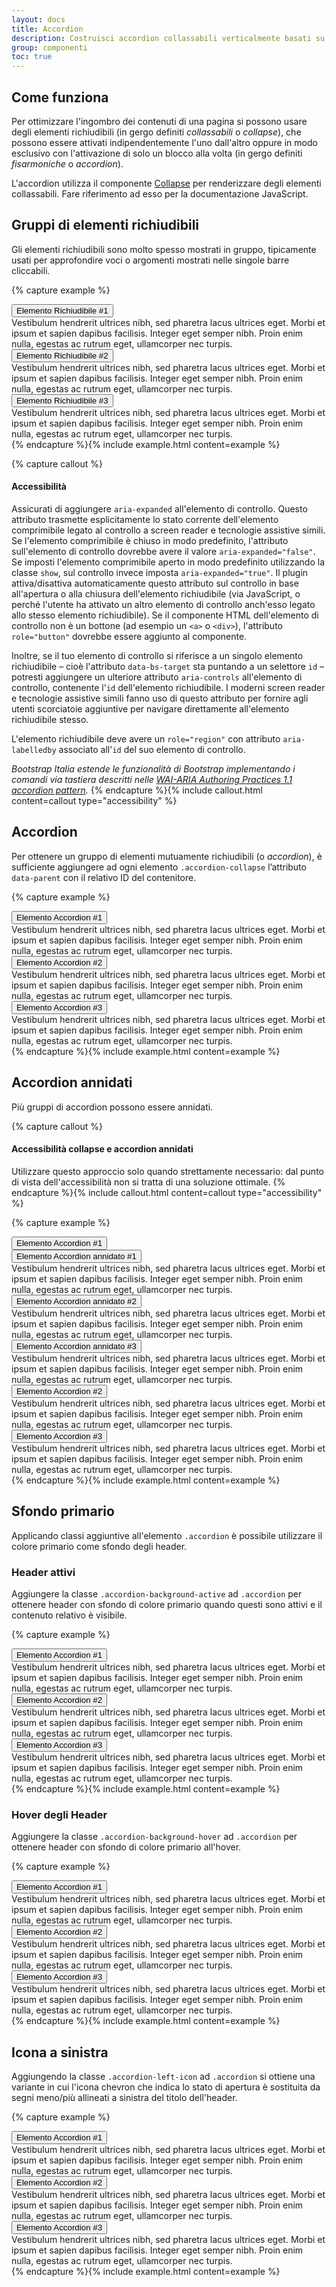 ```yaml
---
layout: docs
title: Accordion
description: Costruisci accordion collassabili verticalmente basati su Collapse
group: componenti
toc: true
---
```


## Come funziona

Per ottimizzare l'ingombro dei contenuti di una pagina si possono usare degli elementi richiudibili (in gergo definiti _collassabili_ o _collapse_), che possono essere attivati indipendentemente l'uno dall'altro oppure in modo esclusivo con l'attivazione di solo un blocco alla volta (in gergo definiti _fisarmoniche_ o _accordion_).

L'accordion utilizza il componente [Collapse]({{site.baseurl}}/docs/componenti/collapse) per renderizzare degli elementi collassabili. Fare riferimento ad esso per la documentazione JavaScript.

## Gruppi di elementi richiudibili

Gli elementi richiudibili sono molto spesso mostrati in gruppo, tipicamente usati per approfondire voci o argomenti mostrati nelle singole barre cliccabili.

{% capture example %}

<div class="accordion" id="collapseExample">
  <div class="accordion-item">
    <div class="accordion-header" id="heading1c">
      <button class="accordion-button" type="button" data-bs-toggle="collapse" data-bs-target="#collapse1c" aria-expanded="true" aria-controls="collapse1c">
        Elemento Richiudibile #1
      </button>
    </div>
    <div id="collapse1c" class="accordion-collapse collapse show" role="region" aria-labelledby="heading1c">
      <div class="accordion-body">
        Vestibulum hendrerit ultrices nibh, sed pharetra lacus ultrices eget. Morbi et ipsum et sapien dapibus facilisis. Integer eget semper nibh. Proin enim nulla, egestas ac rutrum eget, ullamcorper nec turpis.
      </div>
    </div>
  </div>
  <div class="accordion-item">
    <div class="accordion-header" id="heading2c">
      <button class="accordion-button collapsed" type="button" data-bs-toggle="collapse" data-bs-target="#collapse2c" aria-expanded="false" aria-controls="collapse2c">
        Elemento Richiudibile #2
      </button>
    </div>
    <div id="collapse2c" class="accordion-collapse collapse" role="region" aria-labelledby="heading2c">
      <div class="accordion-body">
        Vestibulum hendrerit ultrices nibh, sed pharetra lacus ultrices eget. Morbi et ipsum et sapien dapibus facilisis. Integer eget semper nibh. Proin enim nulla, egestas ac rutrum eget, ullamcorper nec turpis.
      </div>
    </div>
  </div>
  <div class="accordion-item">
    <div class="accordion-header" id="heading3c">
      <button class="accordion-button collapsed" type="button" data-bs-toggle="collapse" data-bs-target="#collapse3c" aria-expanded="false" aria-controls="collapse3c">
        Elemento Richiudibile #3
      </button>
    </div>
    <div id="collapse3c" class="accordion-collapse collapse" role="region" aria-labelledby="heading3c">
      <div class="accordion-body">
        Vestibulum hendrerit ultrices nibh, sed pharetra lacus ultrices eget. Morbi et ipsum et sapien dapibus facilisis. Integer eget semper nibh. Proin enim nulla, egestas ac rutrum eget, ullamcorper nec turpis.
      </div>
    </div>
  </div>
</div>
{% endcapture %}{% include example.html content=example %}

{% capture callout %}
#### Accessibilità

Assicurati di aggiungere `aria-expanded` all'elemento di controllo. Questo attributo trasmette esplicitamente lo stato corrente dell'elemento comprimibile legato al controllo a screen reader e tecnologie assistive simili. Se l'elemento comprimibile è chiuso in modo predefinito, l'attributo sull'elemento di controllo dovrebbe avere il valore `aria-expanded="false"`. Se imposti l'elemento comprimibile aperto in modo predefinito utilizzando la classe `show`, sul controllo invece imposta `aria-expanded="true"`. Il plugin attiva/disattiva automaticamente questo attributo sul controllo in base all'apertura o alla chiusura dell'elemento richiudibile (via JavaScript, o perché l'utente ha attivato un altro elemento di controllo anch'esso legato allo stesso elemento richiudibile). Se il componente HTML dell'elemento di controllo non è un bottone (ad esempio un `<a>` o `<div>`), l'attributo `role="button"` dovrebbe essere aggiunto al componente.

Inoltre, se il tuo elemento di controllo si riferisce a un singolo elemento richiudibile – cioè l'attributo `data-bs-target` sta puntando a un selettore `id` – potresti aggiungere un ulteriore attributo `aria-controls` all'elemento di controllo, contenente l'`id` dell'elemento richiudibile. I moderni screen reader e tecnologie assistive simili fanno uso di questo attributo per fornire agli utenti scorciatoie aggiuntive per navigare direttamente all'elemento richiudibile stesso.

L'elemento richiudibile deve avere un `role="region"` con attributo `aria-labelledby` associato all'`id` del suo elemento di controllo.

_Bootstrap Italia estende le funzionalità di Bootstrap implementando i comandi via tastiera descritti nelle [WAI-ARIA Authoring Practices 1.1 accordion pattern](https://www.w3.org/TR/wai-aria-practices-1.1/#accordion)._
{% endcapture %}{% include callout.html content=callout type="accessibility" %}

## Accordion

Per ottenere un gruppo di elementi mutuamente richiudibili (o _accordion_), è sufficiente aggiungere ad ogni elemento `.accordion-collapse` l’attributo `data-parent` con il relativo ID del contenitore.

{% capture example %}

<div class="accordion" id="accordionExample1">
  <div class="accordion-item">
    <div class="accordion-header" id="heading1">
      <button class="accordion-button" type="button" data-bs-toggle="collapse" data-bs-target="#collapse1" aria-expanded="true" aria-controls="collapse1">
        Elemento Accordion #1
      </button>
    </div>
    <div id="collapse1" class="accordion-collapse collapse show" data-bs-parent="#accordionExample1" role="region" aria-labelledby="heading1">
      <div class="accordion-body">
        Vestibulum hendrerit ultrices nibh, sed pharetra lacus ultrices eget. Morbi et ipsum et sapien dapibus facilisis. Integer eget semper nibh. Proin enim nulla, egestas ac rutrum eget, ullamcorper nec turpis.
      </div>
    </div>
  </div>
  <div class="accordion-item">
    <div class="accordion-header" id="heading2">
      <button class="accordion-button collapsed" type="button" data-bs-toggle="collapse" data-bs-target="#collapse2" aria-expanded="false" aria-controls="collapse2">
        Elemento Accordion #2
      </button>
    </div>
    <div id="collapse2" class="accordion-collapse collapse" data-bs-parent="#accordionExample1" role="region" aria-labelledby="heading2">
      <div class="accordion-body">
        Vestibulum hendrerit ultrices nibh, sed pharetra lacus ultrices eget. Morbi et ipsum et sapien dapibus facilisis. Integer eget semper nibh. Proin enim nulla, egestas ac rutrum eget, ullamcorper nec turpis.
      </div>
    </div>
  </div>
  <div class="accordion-item">
    <div class="accordion-header" id="heading3">
      <button class="accordion-button collapsed" type="button" data-bs-toggle="collapse" data-bs-target="#collapse3" aria-expanded="false" aria-controls="collapse3">
        Elemento Accordion #3
      </button>
    </div>
    <div id="collapse3" class="accordion-collapse collapse" data-bs-parent="#accordionExample1" role="region" aria-labelledby="heading3">
      <div class="accordion-body">
        Vestibulum hendrerit ultrices nibh, sed pharetra lacus ultrices eget. Morbi et ipsum et sapien dapibus facilisis. Integer eget semper nibh. Proin enim nulla, egestas ac rutrum eget, ullamcorper nec turpis.
      </div>
    </div>
  </div>
</div>
{% endcapture %}{% include example.html content=example %}

## Accordion annidati

Più gruppi di accordion possono essere annidati.

{% capture callout %}
#### Accessibilità collapse e accordion annidati

Utilizzare questo approccio solo quando strettamente necessario: dal punto di vista dell'accessibilità non si tratta di una soluzione ottimale.
{% endcapture %}{% include callout.html content=callout type="accessibility" %}

{% capture example %}

<div class="accordion" id="accordionExample2">
  <div class="accordion-item">
    <div class="accordion-header" id="heading1a">
      <button class="accordion-button" type="button" data-bs-toggle="collapse" data-bs-target="#collapse1a" aria-expanded="true" aria-controls="collapse1a">
        Elemento Accordion #1
      </button>
    </div>
    <div id="collapse1a" class="accordion-collapse collapse show" data-bs-parent="#accordionExample2" role="region" aria-labelledby="heading1a">
      <div class="accordion-body">
        <div class="accordion" id="accordionExample2N">
          <div class="accordion-item">
            <div class="accordion-header" id="heading1n">
              <button class="accordion-button" type="button" data-bs-toggle="collapse" data-bs-target="#collapse1n" aria-expanded="true" aria-controls="collapse1n">
                Elemento Accordion annidato #1
              </button>
            </div>
            <div id="collapse1n" class="accordion-collapse collapse show" data-bs-parent="#accordionExample2N" role="region" aria-labelledby="heading1n">
              <div class="accordion-body">
                Vestibulum hendrerit ultrices nibh, sed pharetra lacus ultrices eget. Morbi et ipsum et sapien dapibus facilisis. Integer eget semper nibh. Proin enim nulla, egestas ac rutrum eget, ullamcorper nec turpis.
              </div>
            </div>
          </div>
          <div class="accordion-item">
            <div class="accordion-header" id="heading2n">
              <button class="accordion-button collapsed" type="button" data-bs-toggle="collapse" data-bs-target="#collapse2n" aria-expanded="false" aria-controls="collapse2n">
                Elemento Accordion annidato #2
              </button>
            </div>
            <div id="collapse2n" class="accordion-collapse collapse" data-bs-parent="#accordionExample2N" role="region" aria-labelledby="heading2n">
              <div class="accordion-body">
                Vestibulum hendrerit ultrices nibh, sed pharetra lacus ultrices eget. Morbi et ipsum et sapien dapibus facilisis. Integer eget semper nibh. Proin enim nulla, egestas ac rutrum eget, ullamcorper nec turpis.
              </div>
            </div>
          </div>
          <div class="accordion-item">
            <div class="accordion-header" id="heading3n">
              <button class="accordion-button collapsed" type="button" data-bs-toggle="collapse" data-bs-target="#collapse3n" aria-expanded="false" aria-controls="collapse3n">
                Elemento Accordion annidato #3
              </button>
            </div>
            <div id="collapse3n" class="accordion-collapse collapse" data-bs-parent="#accordionExample2N" role="region" aria-labelledby="heading3n">
              <div class="accordion-body">
                Vestibulum hendrerit ultrices nibh, sed pharetra lacus ultrices eget. Morbi et ipsum et sapien dapibus facilisis. Integer eget semper nibh. Proin enim nulla, egestas ac rutrum eget, ullamcorper nec turpis.
              </div>
            </div>
          </div>
        </div>
      </div>
    </div>
  </div>
  <div class="accordion-item">
    <div class="accordion-header" id="heading2a">
      <button class="accordion-button collapsed" type="button" data-bs-toggle="collapse" data-bs-target="#collapse2a" aria-expanded="false" aria-controls="collapse2a">
        Elemento Accordion #2
      </button>
    </div>
    <div id="collapse2a" class="accordion-collapse collapse" data-bs-parent="#accordionExample2" role="region" aria-labelledby="heading2a">
      <div class="accordion-body">
        Vestibulum hendrerit ultrices nibh, sed pharetra lacus ultrices eget. Morbi et ipsum et sapien dapibus facilisis. Integer eget semper nibh. Proin enim nulla, egestas ac rutrum eget, ullamcorper nec turpis.
      </div>
    </div>
  </div>
  <div class="accordion-item">
    <div class="accordion-header" id="heading3a">
      <button class="accordion-button collapsed" type="button" data-bs-toggle="collapse" data-bs-target="#collapse3a" aria-expanded="false" aria-controls="collapse3a">
        Elemento Accordion #3
      </button>
    </div>
    <div id="collapse3a" class="accordion-collapse collapse" data-bs-parent="#accordionExample2" role="region" aria-labelledby="heading3a">
      <div class="accordion-body">
        Vestibulum hendrerit ultrices nibh, sed pharetra lacus ultrices eget. Morbi et ipsum et sapien dapibus facilisis. Integer eget semper nibh. Proin enim nulla, egestas ac rutrum eget, ullamcorper nec turpis.
      </div>
    </div>
  </div>
</div>
{% endcapture %}{% include example.html content=example %}

## Sfondo primario

Applicando classi aggiuntive all'elemento `.accordion` è possibile utilizzare il colore primario come sfondo degli header.

### Header attivi

Aggiungere la classe `.accordion-background-active` ad `.accordion` per ottenere header con sfondo di colore primario quando questi sono attivi e il contenuto relativo è visibile.

{% capture example %}

<div class="accordion accordion-background-active" id="accordionExampleHa">
  <div class="accordion-item">
    <div class="accordion-header" id="heading1b">
      <button class="accordion-button" type="button" data-bs-toggle="collapse" data-bs-target="#collapse1b" aria-expanded="true" aria-controls="collapse1b">
        Elemento Accordion #1
      </button>
    </div>
    <div id="collapse1b" class="accordion-collapse collapse show" data-bs-parent="#accordionExampleHa" role="region" aria-labelledby="heading1b">
      <div class="accordion-body">
        Vestibulum hendrerit ultrices nibh, sed pharetra lacus ultrices eget. Morbi et ipsum et sapien dapibus facilisis. Integer eget semper nibh. Proin enim nulla, egestas ac rutrum eget, ullamcorper nec turpis.
      </div>
    </div>
  </div>
  <div class="accordion-item">
    <div class="accordion-header" id="heading2b">
      <button class="accordion-button collapsed" type="button" data-bs-toggle="collapse" data-bs-target="#collapse2b" aria-expanded="false" aria-controls="collapse2b">
        Elemento Accordion #2
      </button>
    </div>
    <div id="collapse2b" class="accordion-collapse collapse" data-bs-parent="#accordionExampleHa" role="region" aria-labelledby="heading2b">
      <div class="accordion-body">
        Vestibulum hendrerit ultrices nibh, sed pharetra lacus ultrices eget. Morbi et ipsum et sapien dapibus facilisis. Integer eget semper nibh. Proin enim nulla, egestas ac rutrum eget, ullamcorper nec turpis.
      </div>
    </div>
  </div>
  <div class="accordion-item">
    <div class="accordion-header" id="heading3b">
      <button class="accordion-button collapsed" type="button" data-bs-toggle="collapse" data-bs-target="#collapse3b" aria-expanded="false" aria-controls="collapse3b">
        Elemento Accordion #3
      </button>
    </div>
    <div id="collapse3b" class="accordion-collapse collapse" data-bs-parent="#accordionExampleHa" role="region" aria-labelledby="heading3b">
      <div class="accordion-body">
        Vestibulum hendrerit ultrices nibh, sed pharetra lacus ultrices eget. Morbi et ipsum et sapien dapibus facilisis. Integer eget semper nibh. Proin enim nulla, egestas ac rutrum eget, ullamcorper nec turpis.
      </div>
    </div>
  </div>
</div>
{% endcapture %}{% include example.html content=example %}



### Hover degli Header

Aggiungere la classe `.accordion-background-hover` ad `.accordion` per ottenere header con sfondo di colore primario all'hover.

{% capture example %}

<div class="accordion accordion-background-hover" id="accordionExampleHh">
  <div class="accordion-item">
    <div class="accordion-header" id="heading1d">
      <button class="accordion-button" type="button" data-bs-toggle="collapse" data-bs-target="#collapse1d" aria-expanded="true" aria-controls="collapse1d">
        Elemento Accordion #1
      </button>
    </div>
    <div id="collapse1d" class="accordion-collapse collapse show" data-bs-parent="#accordionExampleHh" role="region" aria-labelledby="heading1d">
      <div class="accordion-body">
        Vestibulum hendrerit ultrices nibh, sed pharetra lacus ultrices eget. Morbi et ipsum et sapien dapibus facilisis. Integer eget semper nibh. Proin enim nulla, egestas ac rutrum eget, ullamcorper nec turpis.
      </div>
    </div>
  </div>
  <div class="accordion-item">
    <div class="accordion-header" id="heading2d">
      <button class="accordion-button collapsed" type="button" data-bs-toggle="collapse" data-bs-target="#collapse2d" aria-expanded="false" aria-controls="collapse2d">
        Elemento Accordion #2
      </button>
    </div>
    <div id="collapse2d" class="accordion-collapse collapse" data-bs-parent="#accordionExampleHh" role="region" aria-labelledby="heading2d">
      <div class="accordion-body">
        Vestibulum hendrerit ultrices nibh, sed pharetra lacus ultrices eget. Morbi et ipsum et sapien dapibus facilisis. Integer eget semper nibh. Proin enim nulla, egestas ac rutrum eget, ullamcorper nec turpis.
      </div>
    </div>
  </div>
  <div class="accordion-item">
    <div class="accordion-header" id="heading3d">
      <button class="accordion-button collapsed" type="button" data-bs-toggle="collapse" data-bs-target="#collapse3d" aria-expanded="false" aria-controls="collapse3d">
        Elemento Accordion #3
      </button>
    </div>
    <div id="collapse3d" class="accordion-collapse collapse" data-bs-parent="#accordionExampleHh" role="region" aria-labelledby="heading3d">
      <div class="accordion-body">
        Vestibulum hendrerit ultrices nibh, sed pharetra lacus ultrices eget. Morbi et ipsum et sapien dapibus facilisis. Integer eget semper nibh. Proin enim nulla, egestas ac rutrum eget, ullamcorper nec turpis.
      </div>
    </div>
  </div>
</div>
{% endcapture %}{% include example.html content=example %}

## Icona a sinistra

Aggiungendo la classe `.accordion-left-icon` ad `.accordion` si ottiene una variante in cui l'icona chevron che indica lo stato di apertura è sostituita da segni meno/più allineati a sinistra del titolo dell'header.

{% capture example %}

<div class="accordion accordion-left-icon" id="accordionExampleLft">
  <div class="accordion-item">
    <div class="accordion-header" id="heading1l">
      <button class="accordion-button" type="button" data-bs-toggle="collapse" data-bs-target="#collapse1l" aria-expanded="true" aria-controls="collapse1l">
        Elemento Accordion #1
      </button>
    </div>
    <div id="collapse1l" class="accordion-collapse collapse show" data-bs-parent="#accordionExampleLft" role="region" aria-labelledby="heading1l">
      <div class="accordion-body">
        Vestibulum hendrerit ultrices nibh, sed pharetra lacus ultrices eget. Morbi et ipsum et sapien dapibus facilisis. Integer eget semper nibh. Proin enim nulla, egestas ac rutrum eget, ullamcorper nec turpis.
      </div>
    </div>
  </div>
  <div class="accordion-item">
    <div class="accordion-header" id="heading2l">
      <button class="accordion-button collapsed" type="button" data-bs-toggle="collapse" data-bs-target="#collapse2l" aria-expanded="false" aria-controls="collapse2l">
        Elemento Accordion #2
      </button>
    </div>
    <div id="collapse2l" class="accordion-collapse collapse" data-bs-parent="#accordionExampleLft" role="region" aria-labelledby="heading2l">
      <div class="accordion-body">
        Vestibulum hendrerit ultrices nibh, sed pharetra lacus ultrices eget. Morbi et ipsum et sapien dapibus facilisis. Integer eget semper nibh. Proin enim nulla, egestas ac rutrum eget, ullamcorper nec turpis.
      </div>
    </div>
  </div>
  <div class="accordion-item">
    <div class="accordion-header" id="heading3l">
      <button class="accordion-button collapsed" type="button" data-bs-toggle="collapse" data-bs-target="#collapse3l" aria-expanded="false" aria-controls="collapse3l">
        Elemento Accordion #3
      </button>
    </div>
    <div id="collapse3l" class="accordion-collapse collapse" data-bs-parent="#accordionExampleLft" role="region" aria-labelledby="heading3l">
      <div class="accordion-body">
        Vestibulum hendrerit ultrices nibh, sed pharetra lacus ultrices eget. Morbi et ipsum et sapien dapibus facilisis. Integer eget semper nibh. Proin enim nulla, egestas ac rutrum eget, ullamcorper nec turpis.
      </div>
    </div>
  </div>
</div>
{% endcapture %}{% include example.html content=example %}
